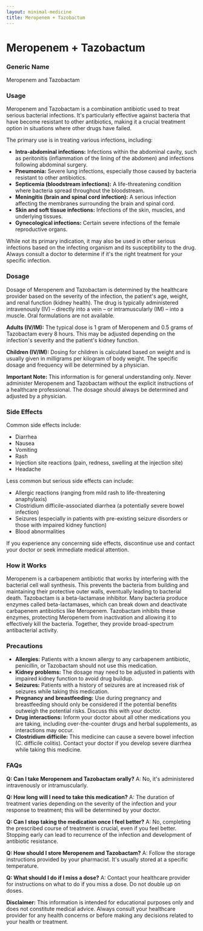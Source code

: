 ```yaml
---
layout: minimal-medicine
title: Meropenem + Tazobactum
---
```


# Meropenem + Tazobactum
### Generic Name
Meropenem and Tazobactam

### Usage
Meropenem and Tazobactam is a combination antibiotic used to treat serious bacterial infections.  It's particularly effective against bacteria that have become resistant to other antibiotics, making it a crucial treatment option in situations where other drugs have failed.  

The primary use is in treating various infections, including:

* **Intra-abdominal infections:** Infections within the abdominal cavity, such as peritonitis (inflammation of the lining of the abdomen) and infections following abdominal surgery.
* **Pneumonia:**  Severe lung infections, especially those caused by bacteria resistant to other antibiotics.
* **Septicemia (bloodstream infections):**  A life-threatening condition where bacteria spread throughout the bloodstream.
* **Meningitis (brain and spinal cord infection):**  A serious infection affecting the membranes surrounding the brain and spinal cord.
* **Skin and soft tissue infections:**  Infections of the skin, muscles, and underlying tissues.
* **Gynecological infections:** Certain severe infections of the female reproductive organs.


While not its primary indication, it may also be used in other serious infections based on the infecting organism and its susceptibility to the drug.  Always consult a doctor to determine if it's the right treatment for your specific infection.


### Dosage

Dosage of Meropenem and Tazobactam is determined by the healthcare provider based on the severity of the infection, the patient's age, weight, and renal function (kidney health).  The drug is typically administered intravenously (IV) – directly into a vein – or intramuscularly (IM) – into a muscle. Oral formulations are not available.


**Adults (IV/IM):**  The typical dose is 1 gram of Meropenem and 0.5 grams of Tazobactam every 8 hours. This may be adjusted depending on the infection's severity and the patient's kidney function.


**Children (IV/IM):** Dosing for children is calculated based on weight and is usually given in milligrams per kilogram of body weight.  The specific dosage and frequency will be determined by a physician.


**Important Note:**  This information is for general understanding only.  Never administer Meropenem and Tazobactam without the explicit instructions of a healthcare professional.  The dosage should always be determined and adjusted by a physician.


### Side Effects

Common side effects include:

* Diarrhea
* Nausea
* Vomiting
* Rash
* Injection site reactions (pain, redness, swelling at the injection site)
* Headache


Less common but serious side effects can include:

* Allergic reactions (ranging from mild rash to life-threatening anaphylaxis)
* Clostridium difficile-associated diarrhea (a potentially severe bowel infection)
* Seizures (especially in patients with pre-existing seizure disorders or those with impaired kidney function)
* Blood abnormalities


If you experience any concerning side effects, discontinue use and contact your doctor or seek immediate medical attention.


### How it Works

Meropenem is a carbapenem antibiotic that works by interfering with the bacterial cell wall synthesis.  This prevents the bacteria from building and maintaining their protective outer walls, eventually leading to bacterial death.  Tazobactam is a beta-lactamase inhibitor.  Many bacteria produce enzymes called beta-lactamases, which can break down and deactivate carbapenem antibiotics like Meropenem. Tazobactam inhibits these enzymes, protecting Meropenem from inactivation and allowing it to effectively kill the bacteria.  Together, they provide broad-spectrum antibacterial activity.


### Precautions

* **Allergies:**  Patients with a known allergy to any carbapenem antibiotic, penicillin, or Tazobactam should not use this medication.
* **Kidney problems:** The dosage may need to be adjusted in patients with impaired kidney function to avoid drug buildup.
* **Seizures:**  Patients with a history of seizures are at increased risk of seizures while taking this medication.
* **Pregnancy and breastfeeding:**  Use during pregnancy and breastfeeding should only be considered if the potential benefits outweigh the potential risks. Discuss this with your doctor.
* **Drug interactions:**  Inform your doctor about all other medications you are taking, including over-the-counter drugs and herbal supplements, as interactions may occur.
* **Clostridium difficile:** This medicine can cause a severe bowel infection (C. difficile colitis). Contact your doctor if you develop severe diarrhea while taking this medicine.


### FAQs

**Q: Can I take Meropenem and Tazobactam orally?**
A: No, it's administered intravenously or intramuscularly.


**Q: How long will I need to take this medication?**
A: The duration of treatment varies depending on the severity of the infection and your response to treatment; this will be determined by your doctor.


**Q: Can I stop taking the medication once I feel better?**
A: No, completing the prescribed course of treatment is crucial, even if you feel better. Stopping early can lead to recurrence of the infection and development of antibiotic resistance.


**Q: How should I store Meropenem and Tazobactam?**
A: Follow the storage instructions provided by your pharmacist. It's usually stored at a specific temperature.


**Q: What should I do if I miss a dose?**
A: Contact your healthcare provider for instructions on what to do if you miss a dose.  Do not double up on doses.


**Disclaimer:** This information is intended for educational purposes only and does not constitute medical advice. Always consult your healthcare provider for any health concerns or before making any decisions related to your health or treatment.
